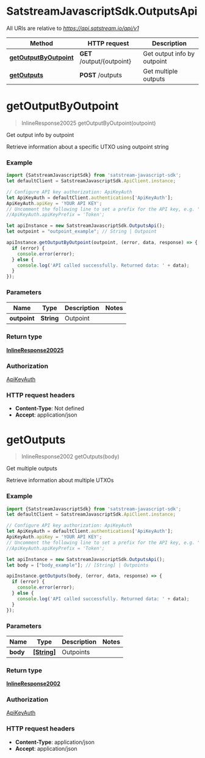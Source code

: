# SatstreamJavascriptSdk.OutputsApi

All URIs are relative to *https://api.satstream.io/api/v1*

Method | HTTP request | Description
------------- | ------------- | -------------
[**getOutputByOutpoint**](OutputsApi.md#getOutputByOutpoint) | **GET** /output/{outpoint} | Get output info by outpoint
[**getOutputs**](OutputsApi.md#getOutputs) | **POST** /outputs | Get multiple outputs

<a name="getOutputByOutpoint"></a>
# **getOutputByOutpoint**
> InlineResponse20025 getOutputByOutpoint(outpoint)

Get output info by outpoint

Retrieve information about a specific UTXO using outpoint string

### Example
```javascript
import {SatstreamJavascriptSdk} from 'satstream-javascript-sdk';
let defaultClient = SatstreamJavascriptSdk.ApiClient.instance;

// Configure API key authorization: ApiKeyAuth
let ApiKeyAuth = defaultClient.authentications['ApiKeyAuth'];
ApiKeyAuth.apiKey = 'YOUR API KEY';
// Uncomment the following line to set a prefix for the API key, e.g. "Token" (defaults to null)
//ApiKeyAuth.apiKeyPrefix = 'Token';

let apiInstance = new SatstreamJavascriptSdk.OutputsApi();
let outpoint = "outpoint_example"; // String | Outpoint

apiInstance.getOutputByOutpoint(outpoint, (error, data, response) => {
  if (error) {
    console.error(error);
  } else {
    console.log('API called successfully. Returned data: ' + data);
  }
});
```

### Parameters

Name | Type | Description  | Notes
------------- | ------------- | ------------- | -------------
 **outpoint** | **String**| Outpoint | 

### Return type

[**InlineResponse20025**](InlineResponse20025.md)

### Authorization

[ApiKeyAuth](../README.md#ApiKeyAuth)

### HTTP request headers

 - **Content-Type**: Not defined
 - **Accept**: application/json

<a name="getOutputs"></a>
# **getOutputs**
> InlineResponse2002 getOutputs(body)

Get multiple outputs

Retrieve information about multiple UTXOs

### Example
```javascript
import {SatstreamJavascriptSdk} from 'satstream-javascript-sdk';
let defaultClient = SatstreamJavascriptSdk.ApiClient.instance;

// Configure API key authorization: ApiKeyAuth
let ApiKeyAuth = defaultClient.authentications['ApiKeyAuth'];
ApiKeyAuth.apiKey = 'YOUR API KEY';
// Uncomment the following line to set a prefix for the API key, e.g. "Token" (defaults to null)
//ApiKeyAuth.apiKeyPrefix = 'Token';

let apiInstance = new SatstreamJavascriptSdk.OutputsApi();
let body = ["body_example"]; // [String] | Outpoints

apiInstance.getOutputs(body, (error, data, response) => {
  if (error) {
    console.error(error);
  } else {
    console.log('API called successfully. Returned data: ' + data);
  }
});
```

### Parameters

Name | Type | Description  | Notes
------------- | ------------- | ------------- | -------------
 **body** | [**[String]**](String.md)| Outpoints | 

### Return type

[**InlineResponse2002**](InlineResponse2002.md)

### Authorization

[ApiKeyAuth](../README.md#ApiKeyAuth)

### HTTP request headers

 - **Content-Type**: application/json
 - **Accept**: application/json

